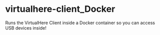 # virtualhere-client_Docker
Runs the VirtualHere Client inside a Docker container so you can access USB devices inside!
